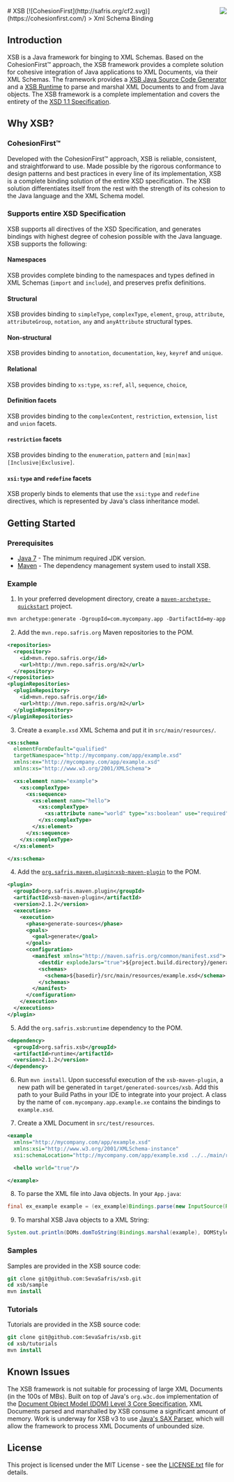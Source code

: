 <img src="http://safris.org/logo.png" align="right" />
# XSB [![CohesionFirst](http://safris.org/cf2.svg)](https://cohesionfirst.com/)
> Xml Schema Binding

## Introduction

XSB is a Java framework for binging to XML Schemas. Based on the CohesionFirst™ approach, the XSB framework provides a complete solution for cohesive integration of Java applications to XML Documents, via their XML Schemas. The framework provides a [XSB Java Source Code Generator](https://github.com/SevaSafris/xsb/tree/master/generator) and a [XSB Runtime](https://github.com/SevaSafris/xsb/tree/master/runtime) to parse and marshal XML Documents to and from Java objects. The XSB framework is a complete implementation and covers the entirety of the [XSD 1.1 Specification](https://www.w3.org/TR/xmlschema11-1/).

## Why XSB?

### CohesionFirst™

Developed with the CohesionFirst™ approach, XSB is reliable, consistent, and straightforward to use. Made possible by the rigorous conformance to design patterns and best practices in every line of its implementation, XSB is a complete binding solution of the entire XSD specification. The XSB solution differentiates itself from the rest with the strength of its cohesion to the Java language and the XML Schema model.

### Supports entire XSD Specification

XSB supports all directives of the XSD Specification, and generates bindings with highest degree of cohesion possible with the Java language. XSB supports the following:

#### Namespaces

XSB provides complete binding to the namespaces and types defined in XML Schemas (`import` and `include`), and preserves prefix definitions.

#### Structural

XSB provides binding to `simpleType`, `complexType`, `element`, `group`, `attribute`, `attributeGroup`, `notation`, `any` and `anyAttribute` structural types.

#### Non-structural

XSB provides binding to `annotation`, `documentation`, `key`, `keyref` and `unique`.

#### Relational

XSB provides binding to `xs:type`, `xs:ref`, `all`, `sequence`, `choice`, 

#### Definition facets

XSB provides binding to the `complexContent`, `restriction`, `extension`, `list` and `union` facets.

#### `restriction` facets

XSB provides binding to the `enumeration`, `pattern` and `[min|max][Inclusive|Exclusive]`.

#### `xsi:type` and `redefine` facets

XSB properly binds to elements that use the `xsi:type` and `redefine` directives, which is represented by Java's class inheritance model.

## Getting Started

### Prerequisites

* [Java 7](http://www.oracle.com/technetwork/java/javase/downloads/jdk7-downloads-1880260.html) - The minimum required JDK version.
* [Maven](https://maven.apache.org/) - The dependency management system used to install XSB.

### Example

1. In your preferred development directory, create a [`maven-archetype-quickstart`](http://maven.apache.org/archetypes/maven-archetype-quickstart/) project.

  ```tcsh
  mvn archetype:generate -DgroupId=com.mycompany.app -DartifactId=my-app -DarchetypeArtifactId=maven-archetype-quickstart -DinteractiveMode=false
  ```

2. Add the `mvn.repo.safris.org` Maven repositories to the POM.

  ```xml
  <repositories>
    <repository>
      <id>mvn.repo.safris.org</id>
      <url>http://mvn.repo.safris.org/m2</url>
    </repository>
  </repositories>
  <pluginRepositories>
    <pluginRepository>
      <id>mvn.repo.safris.org</id>
      <url>http://mvn.repo.safris.org/m2</url>
    </pluginRepository>
  </pluginRepositories>
  ```

3. Create a `example.xsd` XML Schema and put it in `src/main/resources/`.

  ```xml
  <xs:schema
    elementFormDefault="qualified"
    targetNamespace="http://mycompany.com/app/example.xsd"
    xmlns:ex="http://mycompany.com/app/example.xsd"
    xmlns:xs="http://www.w3.org/2001/XMLSchema">

    <xs:element name="example">
      <xs:complexType>
        <xs:sequence>
          <xs:element name="hello">
            <xs:complexType>
              <xs:attribute name="world" type="xs:boolean" use="required"/>
            </xs:complexType>
          </xs:element>
        </xs:sequence>
      </xs:complexType>
    </xs:element>

  </xs:schema>
  ```
  
4. Add the [`org.safris.maven.plugin`:`xsb-maven-plugin`](https://github.com/SevaSafris/xsb-maven-plugin/) to the POM.

  ```xml
  <plugin>
    <groupId>org.safris.maven.plugin</groupId>
    <artifactId>xsb-maven-plugin</artifactId>
    <version>2.1.2</version>
    <executions>
      <execution>
        <phase>generate-sources</phase>
        <goals>
          <goal>generate</goal>
        </goals>
        <configuration>
          <manifest xmlns="http://maven.safris.org/common/manifest.xsd">
            <destdir explodeJars="true">${project.build.directory}/generated-sources/xsb</destdir>
            <schemas>
              <schema>${basedir}/src/main/resources/example.xsd</schema>
            </schemas>
          </manifest>
        </configuration>
      </execution>
    </executions>
  </plugin>
  ```

5. Add the `org.safris.xsb`:`runtime` dependency to the POM.

  ```xml
  <dependency>
    <groupId>org.safris.xsb</groupId>
    <artifactId>runtime</artifactId>
    <version>2.1.2</version>
  </dependency>
  ```

6. Run `mvn install`. Upon successful execution of the `xsb-maven-plugin`, a new path will be generated in `target/generated-sources/xsb`. Add this path to your Build Paths in your IDE to integrate into your project. A class by the name of `com.mycompany.app.example.xe` contains the bindings to `example.xsd`.

7. Create a XML Document in `src/test/resources`.

  ```xml
  <example
    xmlns="http://mycompany.com/app/example.xsd"
    xmlns:xsi="http://www.w3.org/2001/XMLSchema-instance"
    xsi:schemaLocation="http://mycompany.com/app/example.xsd ../../main/resources/example.xsd">

    <hello world="true"/>

  </example>
  ```

8. To parse the XML file into Java objects. In your `App.java`:

  ```java
  final ex_example example = (ex_example)Bindings.parse(new InputSource(Resources.getResourceOrFile("example.xml").getURL().openStream());
  ```

9. To marshal XSB Java objects to a XML String:

  ```java
  System.out.println(DOMs.domToString(Bindings.marshal(example), DOMStyle.INDENT));
  ```

### Samples

Samples are provided in the XSB source code:

```tcsh
git clone git@github.com:SevaSafris/xsb.git
cd xsb/sample
mvn install
```

### Tutorials

Tutorials are provided in the XSB source code:

```tcsh
git clone git@github.com:SevaSafris/xsb.git
cd xsb/tutorials
mvn install
```

## Known Issues

The XSB framework is not suitable for processing of large XML Documents (in the 100s of MBs). Built on top of Java's `org.w3c.dom` implementation of the [Document Object Model (DOM) Level 3 Core Specification](http://www.w3.org/TR/2004/REC-DOM-Level-3-Core-20040407), XML Documents parsed and marshalled by XSB consume a significant amount of memory. Work is underway for XSB v3 to use [Java's SAX Parser](https://docs.oracle.com/javase/tutorial/jaxp/sax/), which will allow the framework to process XML Documents of unbounded size.

## License

This project is licensed under the MIT License - see the [LICENSE.txt](LICENSE.txt) file for details.
